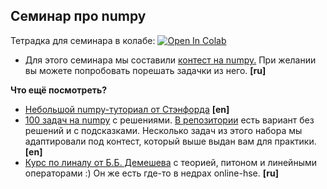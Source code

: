 ## Семинар про numpy

Тетрадка для семинара в колабе: [![Open In Colab](https://colab.research.google.com/assets/colab-badge.svg)](https://colab.research.google.com/github/hse-econ-data-science/andan2024/blob/main/sem02_numpy/sem02_numpy.ipynb)

- Для этого семинара мы составили [контест на numpy.](https://official.contest.yandex.ru/contest/25960/enter/) При желании вы можете попробовать порешать задачки из него. **[ru]**


__Что ещё посмотреть?__ 

- [Небольшой numpy-туториал от Стэнфорда](https://cs231n.github.io/python-numpy-tutorial/) **[en]**
- [100 задач на numpy](https://github.com/rougier/numpy-100/blob/master/100_Numpy_exercises_with_solutions.md) с решениями. [В репозитории](https://github.com/rougier/numpy-100) есть вариант без решений и с подсказками. Несколько задач из этого набора мы адаптировали под контест, который выше выдан вам для практики. **[en]**
- [Курс по линалу от Б.Б. Демешева](https://www.coursera.org/learn/lineinaya-algebra) с теорией, питоном и линейными операторами :) Он же есть где-то в недрах online-hse. **[ru]**
